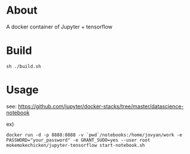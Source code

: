 About
=====

A docker container of Jupyter + tensorflow 

Build
========

```
sh ./build.sh
```

Usage
=========

see: https://github.com/jupyter/docker-stacks/tree/master/datascience-notebook

ex)

```
docker run -d -p 8888:8888 -v `pwd`/notebooks:/home/jovyan/work -e PASSWORD="your_password" -e GRANT_SUDO=yes --user root mokemokechicken/jupyter-tensorflow start-notebook.sh
```

